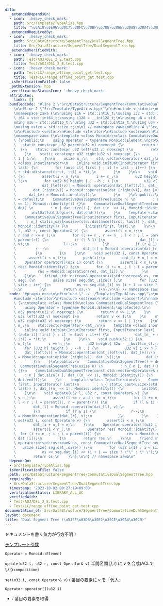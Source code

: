 ```yaml
---
data:
  _extendedDependsOn:
  - icon: ':heavy_check_mark:'
    path: Src/Template/TypeAlias.hpp
    title: "\u6A19\u6E96\u30C7\u30FC\u30BF\u578B\u306E\u30A8\u30A4\u30EA\u30A2\u30B9"
  _extendedRequiredBy:
  - icon: ':heavy_check_mark:'
    path: Src/DataStructure/SegmentTree/DualSegmentTree.hpp
    title: Src/DataStructure/SegmentTree/DualSegmentTree.hpp
  _extendedVerifiedWith:
  - icon: ':heavy_check_mark:'
    path: Test/AOJ/DSL_2_E.test.cpp
    title: Test/AOJ/DSL_2_E.test.cpp
  - icon: ':heavy_check_mark:'
    path: Test/LC/range_affine_point_get.test.cpp
    title: Test/LC/range_affine_point_get.test.cpp
  _isVerificationFailed: false
  _pathExtension: hpp
  _verificationStatusIcon: ':heavy_check_mark:'
  attributes:
    links: []
  bundledCode: "#line 2 \"Src/DataStructure/SegmentTree/CommutativeDualSegmentTree.hpp\"\
    \n\n#line 2 \"Src/Template/TypeAlias.hpp\"\n\n#include <cstdint>\n#include <cstddef>\n\
    \nnamespace zawa {\n\nusing i16 = std::int16_t;\nusing i32 = std::int32_t;\nusing\
    \ i64 = std::int64_t;\nusing i128 = __int128_t;\n\nusing u8 = std::uint8_t;\n\
    using u16 = std::uint16_t;\nusing u32 = std::uint32_t;\nusing u64 = std::uint64_t;\n\
    \nusing usize = std::size_t;\n\n} // namespace zawa\n#line 4 \"Src/DataStructure/SegmentTree/CommutativeDualSegmentTree.hpp\"\
    \n\n#include <vector>\n#include <iterator>\n#include <ostream>\n#include <cassert>\n\
    \nnamespace zawa {\n\ntemplate <class Monoid>\nclass CommutativeDualSegmentTree\
    \ {\npublic:\n    using Operator = typename Monoid::Element;\nprotected:\n\n \
    \   static constexpr u32 parent(u32 v) noexcept {\n        return v >> 1;\n  \
    \  }\n    static constexpr u32 left(u32 v) noexcept {\n        return v << 1;\n\
    \    }\n    static constexpr u32 right(u32 v) noexcept {\n        return v <<\
    \ 1 | 1;\n    }\n\n    usize n_;\n    std::vector<Operator> dat_;\n\n    template\
    \ <class InputIterator>\n    inline void initDat(InputIterator first, InputIterator\
    \ last) {\n        for (auto it{ first } ; it != last ; it++) {\n            dat_[n_\
    \ + std::distance(first, it)] = *it;\n        }\n    }\n\n    void push(u32 i)\
    \ {\n        assert(i < n_);\n        i += n_;\n        u32 height{ 32u - __builtin_clz(i)\
    \ };\n        for (u32 h{ height } ; --h ; ) {\n            u32 v{ i >> h };\n\
    \            dat_[left(v)] = Monoid::operation(dat_[left(v)], dat_[v]);\n    \
    \        dat_[right(v)] = Monoid::operation(dat_[right(v)], dat_[v]);\n      \
    \      dat_[v] = Monoid::identity();\n        }\n    }\n\npublic:\n    CommutativeDualSegmentTree()\
    \ = default;\n    CommutativeDualSegmentTree(usize n) \n        : n_{ n }, dat_((n\
    \ << 1), Monoid::identity()) {}\n    CommutativeDualSegmentTree(const std::vector<Operator>&\
    \ dat) \n        : n_{ dat.size() }, dat_((n_ << 1), Monoid::identity()) {\n \
    \       initDat(dat.begin(), dat.end());\n    }\n    template <class InputIterator>\n\
    \    CommutativeDualSegmentTree(InputIterator first, InputIterator last)\n   \
    \     : n_{ static_cast<usize>(std::distance(first, last)) }, dat_((n_ << 1),\
    \ Monoid::identity()) {\n        initDat(first, last);\n    }\n\n    void update(u32\
    \ l, u32 r, const Operator& v) {\n        assert(l < n_);\n        assert(l <=\
    \ r and r <= n_);\n        for (l += n_, r += n_ ; l < r ; l = parent(l), r =\
    \ parent(r)) {\n            if (l & 1) {\n                dat_[l] = Monoid::operation(dat_[l],\
    \ v);\n                l++;\n            }\n            if (r & 1) {\n       \
    \         r--;\n                dat_[r] = Monoid::operation(dat_[r], v);\n   \
    \         }\n        }\n    }\n\n    void set(u32 i, const Operator& v) {\n  \
    \      assert(i < n_);\n        push(i);\n        dat_[i + n_] = v;\n    }\n\n\
    \    Operator operator[](u32 i) const {\n        assert(i < n_);\n        Operator\
    \ res{ Monoid::identity() };\n        for (i += n_ ; i ; i = parent(i)) {\n  \
    \          res = Monoid::operation(res, dat_[i]);\n        }\n        return res;\n\
    \    }\n\n    friend std::ostream& operator<<(std::ostream& os, const CommutativeDualSegmentTree\
    \ seg) {\n        usize size{ seg.dat_.size() };\n        for (u32 i{1} ; i <\
    \ size ; i++) {\n            os << seg.dat_[i] << (i + 1 == size ? \"\" : \" \"\
    );\n        }\n        return os;\n    }\n};\n\n} // namespace zawa\n"
  code: "#pragma once\n\n#include \"../../Template/TypeAlias.hpp\"\n\n#include <vector>\n\
    #include <iterator>\n#include <ostream>\n#include <cassert>\n\nnamespace zawa\
    \ {\n\ntemplate <class Monoid>\nclass CommutativeDualSegmentTree {\npublic:\n\
    \    using Operator = typename Monoid::Element;\nprotected:\n\n    static constexpr\
    \ u32 parent(u32 v) noexcept {\n        return v >> 1;\n    }\n    static constexpr\
    \ u32 left(u32 v) noexcept {\n        return v << 1;\n    }\n    static constexpr\
    \ u32 right(u32 v) noexcept {\n        return v << 1 | 1;\n    }\n\n    usize\
    \ n_;\n    std::vector<Operator> dat_;\n\n    template <class InputIterator>\n\
    \    inline void initDat(InputIterator first, InputIterator last) {\n        for\
    \ (auto it{ first } ; it != last ; it++) {\n            dat_[n_ + std::distance(first,\
    \ it)] = *it;\n        }\n    }\n\n    void push(u32 i) {\n        assert(i <\
    \ n_);\n        i += n_;\n        u32 height{ 32u - __builtin_clz(i) };\n    \
    \    for (u32 h{ height } ; --h ; ) {\n            u32 v{ i >> h };\n        \
    \    dat_[left(v)] = Monoid::operation(dat_[left(v)], dat_[v]);\n            dat_[right(v)]\
    \ = Monoid::operation(dat_[right(v)], dat_[v]);\n            dat_[v] = Monoid::identity();\n\
    \        }\n    }\n\npublic:\n    CommutativeDualSegmentTree() = default;\n  \
    \  CommutativeDualSegmentTree(usize n) \n        : n_{ n }, dat_((n << 1), Monoid::identity())\
    \ {}\n    CommutativeDualSegmentTree(const std::vector<Operator>& dat) \n    \
    \    : n_{ dat.size() }, dat_((n_ << 1), Monoid::identity()) {\n        initDat(dat.begin(),\
    \ dat.end());\n    }\n    template <class InputIterator>\n    CommutativeDualSegmentTree(InputIterator\
    \ first, InputIterator last)\n        : n_{ static_cast<usize>(std::distance(first,\
    \ last)) }, dat_((n_ << 1), Monoid::identity()) {\n        initDat(first, last);\n\
    \    }\n\n    void update(u32 l, u32 r, const Operator& v) {\n        assert(l\
    \ < n_);\n        assert(l <= r and r <= n_);\n        for (l += n_, r += n_ ;\
    \ l < r ; l = parent(l), r = parent(r)) {\n            if (l & 1) {\n        \
    \        dat_[l] = Monoid::operation(dat_[l], v);\n                l++;\n    \
    \        }\n            if (r & 1) {\n                r--;\n                dat_[r]\
    \ = Monoid::operation(dat_[r], v);\n            }\n        }\n    }\n\n    void\
    \ set(u32 i, const Operator& v) {\n        assert(i < n_);\n        push(i);\n\
    \        dat_[i + n_] = v;\n    }\n\n    Operator operator[](u32 i) const {\n\
    \        assert(i < n_);\n        Operator res{ Monoid::identity() };\n      \
    \  for (i += n_ ; i ; i = parent(i)) {\n            res = Monoid::operation(res,\
    \ dat_[i]);\n        }\n        return res;\n    }\n\n    friend std::ostream&\
    \ operator<<(std::ostream& os, const CommutativeDualSegmentTree seg) {\n     \
    \   usize size{ seg.dat_.size() };\n        for (u32 i{1} ; i < size ; i++) {\n\
    \            os << seg.dat_[i] << (i + 1 == size ? \"\" : \" \");\n        }\n\
    \        return os;\n    }\n};\n\n} // namespace zawa\n"
  dependsOn:
  - Src/Template/TypeAlias.hpp
  isVerificationFile: false
  path: Src/DataStructure/SegmentTree/CommutativeDualSegmentTree.hpp
  requiredBy:
  - Src/DataStructure/SegmentTree/DualSegmentTree.hpp
  timestamp: '2023-10-02 00:27:19+09:00'
  verificationStatus: LIBRARY_ALL_AC
  verifiedWith:
  - Test/AOJ/DSL_2_E.test.cpp
  - Test/LC/range_affine_point_get.test.cpp
documentation_of: Src/DataStructure/SegmentTree/CommutativeDualSegmentTree.hpp
layout: document
title: "Dual Segment Tree (\u53EF\u63DB\u30E2\u30CE\u30A4\u30C9)"
---
```


ドキュメントを書く気力が行方不明！

[テンプレート引数](https://zawa-tin.github.io/cp-documentation/Docs/Appendix/Monoid.html)

`Operator = Monoid::Element`

`update(u32 l, u32 r, const Operator& v)` 半開区間 $[l, r)$ に $v$ を合成(ACLでいう`composition`)

`set(u32 i, const Operator& v)` $i$ 番目の要素に $v$ を「代入」

`Operator operator[](u32 i)`
- $i$ 番目の要素を取得
